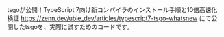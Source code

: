 tsgoが公開！TypeScript 7向け新コンパイラのインストール手順と10倍高速化検証
https://zenn.dev/ubie_dev/articles/typescript7-tsgo-whatsnew
にて公開したtsgoを、実際に試すためのコードです。
